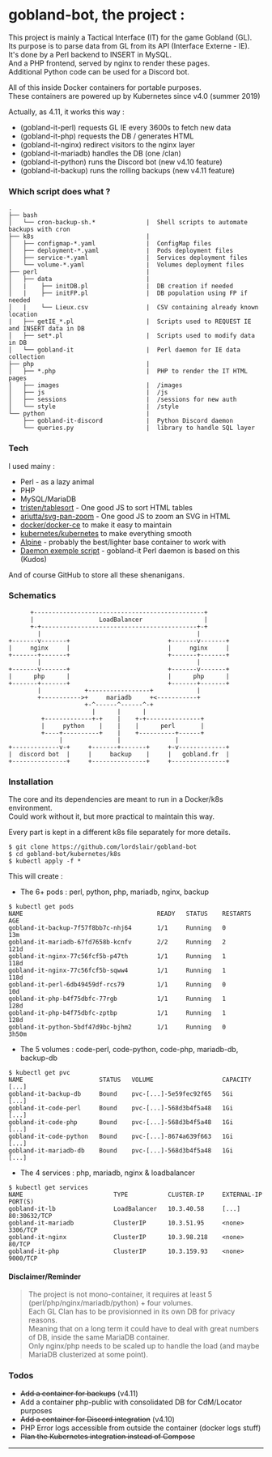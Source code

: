 # gobland-bot, the project :

This project is mainly a Tactical Interface (IT) for the game Gobland (GL).  
Its purpose is to parse data from GL from its API (Interface Externe - IE).  
It's done by a Perl backend to INSERT in MySQL.  
And a PHP frontend, served by nginx to render these pages.  
Additional Python code can be used for a Discord bot.
  
All of this inside Docker containers for portable purposes.  
These containers are powered up by Kubernetes since v4.0 (summer 2019)

Actually, as 4.11, it works this way :

 - (gobland-it-perl) requests GL IE every 3600s to fetch new data
 - (gobland-it-php) requests the DB / generates HTML
 - (gobland-it-nginx) redirect visitors to the nginx layer
 - (gobland-it-mariadb) handles the DB (one /clan)
 - (gobland-it-python) runs the Discord bot (new v4.10 feature)
 - (gobland-it-backup) runs the rolling backups (new v4.11 feature)

### Which script does what ?

```
.
├── bash
│   └── cron-backup-sh.*              |  Shell scripts to automate backups with cron
├── k8s                               |  
│   ├── configmap-*.yaml              |  ConfigMap files
│   ├── deployment-*.yaml             |  Pods deployment files
│   ├── service-*.yaml                |  Services deployment files
│   └── volume-*.yaml                 |  Volumes deployment files
├── perl                              |  
│   ├── data                          |  
│   |    ├── initDB.pl                |  DB creation if needed
│   |    ├── initFP.pl                |  DB population using FP if needed
│   |    └── Lieux.csv                |  CSV containing already known location
|   ├── getIE_*.pl                    |  Scripts used to REQUEST IE and INSERT data in DB
│   ├── set*.pl                       |  Scripts used to modify data in DB
│   └── gobland-it                    |  Perl daemon for IE data collection
├── php                               |  
│   ├── *.php                         |  PHP to render the IT HTML pages
│   ├── images                        |  /images
│   ├── js                            |  /js
│   ├── sessions                      |  /sessions for new auth
│   └── style                         |  /style
└── python                            |  
    ├── gobland-it-discord            |  Python Discord daemon
    └── queries.py                    |  library to handle SQL layer
```

### Tech

I used mainy :

* Perl - as a lazy animal
* PHP
* MySQL/MariaDB
* [tristen/tablesort][tablesort] - One good JS to sort HTML tables
* [ariutta/svg-pan-zoom][svg-pan-zoom] - One good JS to zoom an SVG in HTML
* [docker/docker-ce][docker] to make it easy to maintain
* [kubernetes/kubernetes][kubernetes] to make everything smooth
* [Alpine][alpine] - probably the best/lighter base container to work with
* [Daemon exemple script][daemon] - gobland-it Perl daemon is based on this (Kudos)

And of course GitHub to store all these shenanigans. 

### Schematics

```
      +-----------------------------------------------+
      |                  LoadBalancer                 |
      +-+-------------------------------------------+-+
        |                                           |
+-------v-------+                           +-------v-------+
|     nginx     |                           |     nginx     |
+-------+-------+                           +-------+-------+
        |                                           |
+-------v-------+                           +-------v-------+
|      php      |                           |      php      |
+-------+-------+                           +-------+-------+
        |            +-----------------+            |
        +----------->+     mariadb     +<-----------+
                     +-^------^------^-+
                       |      |      |
         +-------------+-+    |    +-+---------------+
         |     python    |    |    |      perl       |
         +----+----------+    |    +----------+------+
              |               |               |
+-------------v-+     +-------+-------+     +-v-------------+
|  discord bot  |     |     backup    |     |   gobland.fr  |
+---------------+     +---------------+     +---------------+
```

### Installation

The core and its dependencies are meant to run in a Docker/k8s environment.  
Could work without it, but more practical to maintain this way.  

Every part is kept in a different k8s file separately for more details.  

```
$ git clone https://github.com/lordslair/gobland-bot
$ cd gobland-bot/kubernetes/k8s
$ kubectl apply -f *
```

This will create : 
- The 6+ pods : perl, python, php, mariadb, nginx, backup

```
$ kubectl get pods
NAME                                     READY   STATUS    RESTARTS   AGE
gobland-it-backup-7f57f8bb7c-nhj64       1/1     Running   0          13m
gobland-it-mariadb-67fd7658b-kcnfv       2/2     Running   2          121d
gobland-it-nginx-77c56fcf5b-p47th        1/1     Running   1          118d
gobland-it-nginx-77c56fcf5b-sqww4        1/1     Running   1          118d
gobland-it-perl-6db49459df-rcs79         1/1     Running   0          10d
gobland-it-php-b4f75dbfc-77rgb           1/1     Running   1          128d
gobland-it-php-b4f75dbfc-zptbp           1/1     Running   1          128d
gobland-it-python-5bdf47d9bc-bjhm2       1/1     Running   0          3h50m
```

- The 5 volumes : code-perl, code-python, code-php, mariadb-db, backup-db

```
$ kubectl get pvc
NAME                     STATUS   VOLUME                   CAPACITY   [...]
gobland-it-backup-db     Bound    pvc-[...]-5e59fec92f65   5Gi        [...]
gobland-it-code-perl     Bound    pvc-[...]-568d3b4f5a48   1Gi        [...]
gobland-it-code-php      Bound    pvc-[...]-568d3b4f5a48   1Gi        [...]
gobland-it-code-python   Bound    pvc-[...]-8674a639f663   1Gi        [...]
gobland-it-mariadb-db    Bound    pvc-[...]-568d3b4f5a48   1Gi        [...]
```

- The 4 services : php, mariadb, nginx & loadbalancer

```
$ kubectl get services
NAME                         TYPE           CLUSTER-IP     EXTERNAL-IP  PORT(S)     
gobland-it-lb                LoadBalancer   10.3.40.58     [...]        80:30632/TCP
gobland-it-mariadb           ClusterIP      10.3.51.95     <none>       3306/TCP    
gobland-it-nginx             ClusterIP      10.3.98.218    <none>       80/TCP      
gobland-it-php               ClusterIP      10.3.159.93    <none>       9000/TCP     
```

#### Disclaimer/Reminder

>The project is not mono-container, it requires at least 5 (perl/php/nginx/mariadb/python) + four volumes.  
>Each GL Clan has to be provisionned in its own DB for privacy reasons.  
>Meaning that on a long term it could have to deal with great numbers of DB, inside the same MariaDB container.  
>Only nginx/php needs to be scaled up to handle the load (and maybe MariaDB clusterized at some point).  

### Todos

 - ~~Add a container for backups~~ (v4.11)
 - Add a container php-public with consolidated DB for CdM/Locator purposes
 - ~~Add a container for Discord integration~~ (v4.10)
 - PHP Error logs accessible from outside the container (docker logs stuff)
 - ~~Plan the Kubernetes integration instead of Compose~~

---
   [daemon]: <http://www.andrewault.net/2010/05/27/creating-a-perl-daemon-in-ubuntu/>
   [tablesort]: <https://github.com/tristen/tablesort>
   [svg-pan-zoom]: <https://github.com/ariutta/svg-pan-zoom>
   [kubernetes]: <https://github.com/kubernetes/kubernetes>
   [docker]: <https://github.com/docker/docker-ce>
   [alpine]: <https://github.com/alpinelinux>


